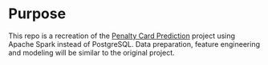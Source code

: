 # Purpose

This repo is a recreation of the [Penalty Card Prediction](https://github.com/silkaitis/penalty_card_pred) project
using Apache Spark instead of PostgreSQL. Data preparation, feature engineering and modeling will be similar to the original project.

